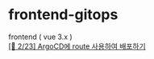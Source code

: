 # frontend-gitops
frontend ( vue 3.x )  
[[📝 2/23] ArgoCD에 route 사용하여 배포하기](https://www.notion.so/heewon00/240205-240228-SpringBatch-Airflow-Kafka-Redis-Keycloak-OKD-Observability-0b2b278866bf460cb6d65847c21e75fd?pvs=4#e9cc30118066487c91f8805ad5c4d732)
 

